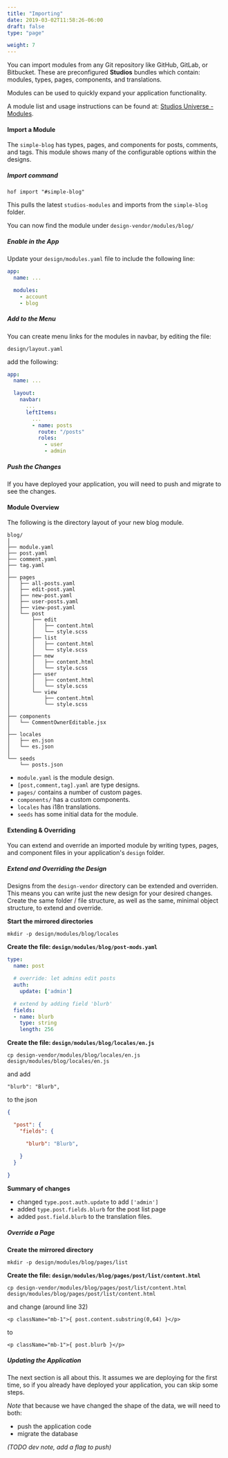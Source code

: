 ```yaml
---
title: "Importing"
date: 2019-03-02T11:58:26-06:00
draft: false
type: "page"

weight: 7
---
```


You can import modules from any Git repository like GitHub, GitLab, or Bitbucket.
These are preconfigured __Studios__ bundles which contain:
modules, types, pages, components, and translations.

Modules can be used to quickly expand
your application functionality.

A module list and usage instructions can be found at:
[Studios Universe - Modules](/universe/modules).


#### Import a Module

The `simple-blog` has
types, pages, and components for
posts, comments, and tags.
This module shows many of the configurable
options within the designs.

##### Import command

```
hof import "#simple-blog"
```

This pulls the latest `studios-modules` and
imports from the `simple-blog` folder.

You can now find the module
under `design-vendor/modules/blog/`

##### Enable in the App

Update your `design/modules.yaml` file
to include the following line:

```yaml
app:
  name: ...

  modules:
    - account
    - blog
```

##### Add to the Menu

You can create menu links
for the modules in navbar,
by editing the file:

```
design/layout.yaml
```

add the following:

```yaml
app:
  name: ...

  layout:
    navbar:
      ...
      leftItems:
        ...
        - name: posts
          route: "/posts"
          roles:
            - user
            - admin
```


##### Push the Changes

If you have deployed your application,
you will need to push and migrate
to see the changes.

#### Module Overview

The following is the directory layout
of your new blog module.

```
blog/
│
├── module.yaml
├── post.yaml
├── comment.yaml
├── tag.yaml
│
├── pages
│   ├── all-posts.yaml
│   ├── edit-post.yaml
│   ├── new-post.yaml
│   ├── user-posts.yaml
│   ├── view-post.yaml
│   └── post
│       ├── edit
│       │   ├── content.html
│       │   └── style.scss
│       ├── list
│       │   ├── content.html
│       │   └── style.scss
│       ├── new
│       │   ├── content.html
│       │   └── style.scss
│       ├── user
│       │   ├── content.html
│       │   └── style.scss
│       └── view
│           ├── content.html
│           └── style.scss
│
├── components
│   └── CommentOwnerEditable.jsx
│
├── locales
│   ├── en.json
│   └── es.json
│
└── seeds
    └── posts.json
```

- `module.yaml` is the module design.
- `[post,comment,tag].yaml` are type designs.
- `pages/` contains a number of custom pages.
- `components/` has a custom components.
- `locales` has i18n translations.
- `seeds` has some initial data for the module.

#### Extending & Overriding

You can extend and override an imported module by
writing types, pages, and component files
in your application's `design` folder.

##### Extend and Overriding the Design

Designs from the `design-vendor` directory
can be extended and overriden.
This means you can write just the new design
for your desired changes.
Create the same folder / file structure,
as well as the same, minimal object structure,
to extend and override.

__Start the mirrored directories__

```
mkdir -p design/modules/blog/locales
```

__Create the file: `design/modules/blog/post-mods.yaml`__

```yaml
type:
  name: post

  # override: let admins edit posts
  auth:
    update: ['admin']

  # extend by adding field 'blurb'
  fields:
  - name: blurb
    type: string
    length: 256
```

__Create the file: `design/modules/blog/locales/en.js`__

```
cp design-vendor/modules/blog/locales/en.js design/modules/blog/locales/en.js
```

and add

```
"blurb": "Blurb",
```

to the json

```json
{

  "post": {
    "fields": {

      "blurb": "Blurb",

    }
  }
    
}
```

__Summary of changes__

- changed `type.post.auth.update` to add `['admin']`
- added `type.post.fields.blurb` for the post list page
- added `post.field.blurb` to the translation files.

##### Override a Page


__Create the mirrored directory__

```
mkdir -p design/modules/blog/pages/list
```

__Create the file: `design/modules/blog/pages/post/list/content.html`__

```
cp design-vendor/modules/blog/pages/post/list/content.html design/modules/blog/pages/post/list/content.html
```

and change (around line 32)

```
<p className="mb-1">{ post.content.substring(0,64) }</p>
```

to

```
<p className="mb-1">{ post.blurb }</p>
```

##### Updating the Application

The next section is all about this.
It assumes we are deploying for the first time,
so if you already have deployed your application,
you can skip some steps.

_Note_ that because we have changed the shape of the data,
we will need to both:

- push the application code
- migrate the database

_(TODO dev note, add a flag to push)_


